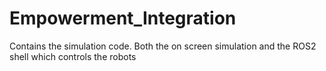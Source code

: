 # Empowerment_Integration


Contains the simulation code. Both the on screen simulation and the ROS2 shell which controls the robots
